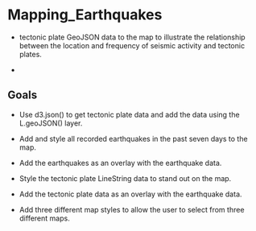 # Mapping_Earthquakes

- tectonic plate GeoJSON data to the map to illustrate the relationship between the location and frequency of seismic activity and tectonic plates.

- 

## Goals
 - Use d3.json() to get tectonic plate data and add the data using the L.geoJSON() layer.

- Add and style all recorded earthquakes in the past seven days to the map.

- Add the earthquakes as an overlay with the earthquake data.

- Style the tectonic plate LineString data to stand out on the map.

- Add the tectonic plate data as an overlay with the earthquake data.

- Add three different  map styles to allow the user to select from three different maps.
